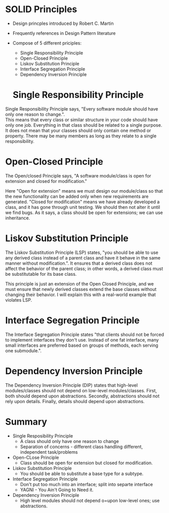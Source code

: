 # SOLID Principles
- Design princples introduced by Robert C. Martin
- Frequently references in Design Pattern literature
- Compose of 5 different priciples:
  - Single Responsibility Principle
  - Open-Closed Principle
  - Liskov Substitution Principle
  - Interface Segregation Principle
  - Dependency Inversion Principle
 
  # Single Responsibility Principle
Single Responsibility Principle says, "Every software module should have only one reason to change.".</br>
This means that every class or similar structure in your code should have only one job. Everything in that class should be related to a single purpose. It does not mean that your classes should only contain one method or property. There may be many members as long as they relate to a single responsibility.

# Open-Closed Principle
The Open/closed Principle says, "A software module/class is open for extension and closed for modification." </br>

Here "Open for extension" means we must design our module/class so that the new functionality can be added only when new requirements are generated. "Closed for modification" means we have already developed a class, and it has gone through unit testing. We should then not alter it until we find bugs. As it says, a class should be open for extensions; we can use inheritance. 

# Liskov Substitution Principle
The Liskov Substitution Principle (LSP) states, "you should be able to use any derived class instead of a parent class and have it behave in the same manner without modification.". It ensures that a derived class does not affect the behavior of the parent class; in other words, a derived class must be substitutable for its base class. </br>

This principle is just an extension of the Open Closed Principle, and we must ensure that newly derived classes extend the base classes without changing their behavior. I will explain this with a real-world example that violates LSP.

# Interface Segregation Principle
The Interface Segregation Principle states "that clients should not be forced to implement interfaces they don't use. Instead of one fat interface, many small interfaces are preferred based on groups of methods, each serving one submodule.".

# Dependency Inversion Principle
The Dependency Inversion Principle (DIP) states that high-level modules/classes should not depend on low-level modules/classes. First, both should depend upon abstractions. Secondly, abstractions should not rely upon details. Finally, details should depend upon abstractions.

# Summary
- Single Resposibility Principle
	- A class should only have one reason to change
	- Separation of concerns - different class handling different, independent task/problems
- Open-CLose Principle
	- Class should be open for extension but closed for modification.
- Liskov Substitution Principle
	- You should be able to substitute a base type for a subtype.
- Interface Segregation Principle
	- Don't put too much into an interface; split into separte interface
	- YAGNI - You Ain't Going to Need it.
- Dependency Inversion Principle
	- High level modules should not depend o=upon low-level ones; use abstractions.